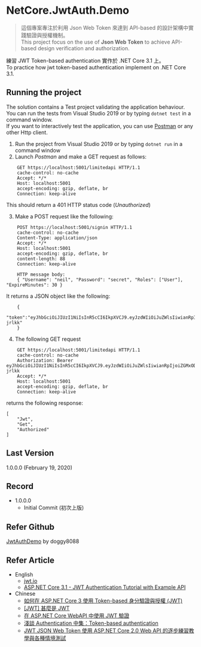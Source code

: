 # NetCore.JwtAuth.Demo
> 這個專案專注於利用 Json Web Token 來達到 API-based 的設計架構中實踐驗證與授權機制。  
> This project focus on the use of **Json Web Token** to achieve API-based design verification and authorization.  

練習 JWT Token-based authentication 實作於 .NET Core 3.1 上。  
To practice how jwt token-based authentication implement on .NET Core 3.1.  

## Running the project
The solution contains a Test project validating the application behaviour. You can run the tests from Visual Studio 2019 or by typing `dotnet test` in a command window.  
If you want to interactively test the application, you can use [Postman](https://www.getpostman.com/) or any other Http client.

1. Run the project from Visual Studio 2019 or by typing `dotnet run` in a command window
2. Launch _Postman_ and make a GET request as follows:

```
    GET https://localhost:5001/limitedapi HTTP/1.1
    cache-control: no-cache
    Accept: */*
    Host: localhost:5001
    accept-encoding: gzip, deflate, br
    Connection: keep-alive
```

This should return a 401 HTTP status code (_Unauthorized_)

3. Make a POST request like the following:

```
    POST https://localhost:5001/signin HTTP/1.1
    cache-control: no-cache
    Content-Type: application/json
    Accept: */*
    Host: localhost:5001
    accept-encoding: gzip, deflate, br
    content-length: 88
    Connection: keep-alive

    HTTP message body:
    { "Username": "neil", "Password": "secret", "Roles": ["User"], "ExpireMinutes": 30 }
```

It returns a JSON object like the following:

```
    {
       "token":"eyJhbGciOiJIUzI1NiIsInR5cCI6IkpXVCJ9.eyJzdWIiOiJuZWlsIiwianRpIjoiZGMxODBiZGQtODBkZC00OTE4LWJiNmUtNjEwYjY4M2U3OWVmIiwicm9sZXMiOiJVc2VyIiwibmJmIjoxNTgyMTAyNTc4LCJleHAiOjE1ODIxMDQzNzgsImlhdCI6MTU4MjEwMjU3OCwiaXNzIjoiSnd0QXV0aElzc3VlciJ9.dnmIWJkBSFmE5rMUPiZhA0p6SdjC1xMu9RhHs-jrlkk"
    }
```

4. The following GET request

```
    GET https://localhost:5001/limitedapi HTTP/1.1
    cache-control: no-cache
    Authorization: Bearer eyJhbGciOiJIUzI1NiIsInR5cCI6IkpXVCJ9.eyJzdWIiOiJuZWlsIiwianRpIjoiZGMxODBiZGQtODBkZC00OTE4LWJiNmUtNjEwYjY4M2U3OWVmIiwicm9sZXMiOiJVc2VyIiwibmJmIjoxNTgyMTAyNTc4LCJleHAiOjE1ODIxMDQzNzgsImlhdCI6MTU4MjEwMjU3OCwiaXNzIjoiSnd0QXV0aElzc3VlciJ9.dnmIWJkBSFmE5rMUPiZhA0p6SdjC1xMu9RhHs-jrlkk
    Accept: */*
    Host: localhost:5001
    accept-encoding: gzip, deflate, br
    Connection: keep-alive
```

returns the following response:

```
[
    "Jwt",
    "Get",
    "Authorized"
]
```

## Last Version
1.0.0.0 (February 19, 2020)

## Record
* 1.0.0.0
  * Initial Commit (初次上版)
  
## Refer Github
[JwtAuthDemo](https://github.com/doggy8088/JwtAuthDemo) by doggy8088  

## Refer Article
* English
  * [jwt.io](https://jwt.io/)  
  * [ASP.NET Core 3.1 - JWT Authentication Tutorial with Example API](https://jasonwatmore.com/post/2019/10/11/aspnet-core-3-jwt-authentication-tutorial-with-example-api)  
* Chinese
  * [如何在 ASP.NET Core 3 使用 Token-based 身分驗證與授權 (JWT)](https://blog.miniasp.com/post/2019/12/16/How-to-use-JWT-token-based-auth-in-aspnet-core-31)  
  * [\[JWT\] 甚麼是 JWT](https://dotblogs.com.tw/yc421206/2019/01/07/what_is_jwt)
  * [在 ASP.NET Core WebAPI 中使用 JWT 驗證](https://poychang.github.io/authenticating-jwt-tokens-in-asp-net-core-webapi/)  
  * [淺談 Authentication 中集：Token-based authentication](https://medium.com/@xumingyo/%E6%B7%BA%E8%AB%87-authentication-%E4%B8%AD%E9%9B%86-token-based-authentication-90139fbcb897)
  * [JWT JSON Web Token 使用 ASP.NET Core 2.0 Web API 的逐步練習教學與各種情境測試](https://csharpkh.blogspot.com/2018/04/jwt-json-web-token-aspnet-core.html)
